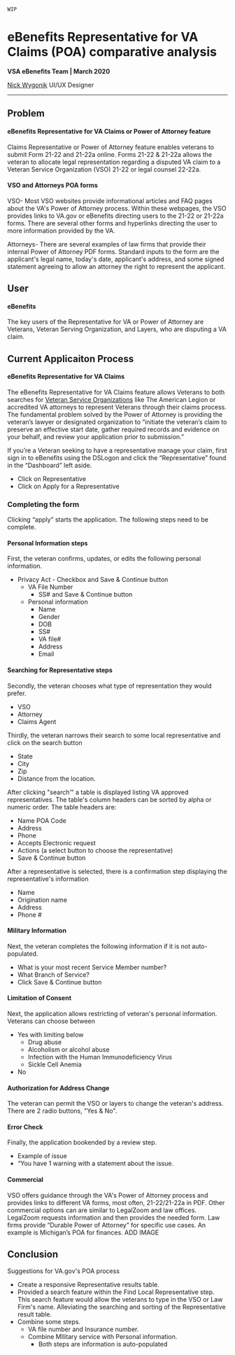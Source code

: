 
`WIP`
# eBenefits Representative for VA Claims (POA) comparative analysis

**VSA eBenefits Team | March 2020**

[Nick Wygonik](nwygonik@governmentcio.com) UI/UX Designer

---


## Problem
#### eBenefits Representative for VA Claims or Power of Attorney feature

Claims Representative or Power of Attorney feature enables veterans to submit Form 21-22 and 21-22a online.  Forms 21-22 & 21-22a allows the veteran to allocate legal representation regarding a disputed VA claim to a Veteran Service Organization (VSO) 21-22 or legal counsel 22-22a.

#### VSO and Attorneys POA forms
VSO- Most VSO websites provide informational articles and FAQ pages about the VA's Power of Attorney process.  Within these webpages, the VSO provides links to VA.gov or eBenefits directing users to the 21-22 or 21-22a forms.  There are several other forms and hyperlinks directing the user to more information provided by the VA.

Attorneys- There are several examples of law firms that provide their internal Power of Attorney PDF forms. Standard inputs to the form are the applicant's legal name, today's date, applicant's address, and some signed statement agreeing to allow an attorney the right to represent the applicant.  


## User
#### eBenefits 
The key users of the Representative for VA or Power of Attorney are Veterans, Veteran Serving Organization, and Layers, who are disputing a VA claim.

## Current Applicaiton Process
#### eBenefits Representative for VA Claims
The eBenefits Representative for VA Claims feature allows Veterans to both searches for [Veteran Service Organizations]( https://www.va.gov/vso/VSO-Directory.pdf) like The American Legion or accredited VA attorneys to represent Veterans through their claims process.  The fundamental problem solved by the Power of Attorney is providing the veteran’s lawyer or designated organization to “initiate the veteran’s claim to preserve an effective start date, gather required records and evidence on your behalf, and review your application prior to submission.” 


If you’re a Veteran seeking to have a representative manage your claim, first sign in to eBenefits using the DSLogon and click the “Representative” found in the “Dashboard” left aside. 

- Click on Representative
- Click on Apply for a Representative

### Completing the form
Clicking “apply” starts the application. The following steps need to be complete.

#### Personal Information steps
First, the veteran confirms, updates, or edits the following personal information.
 - Privacy Act
        - Checkbox and Save & Continue button
    - VA File Number
        - SS# and Save & Continue button
    - Personal information
        - Name
        - Gender
        - DOB
        - SS#
        - VA file#
        - Address
        - Email

#### Searching for Representative steps 
Secondly, the veteran chooses what type of representation they would prefer.
- VSO
- Attorney
- Claims Agent

Thirdly, the veteran  narrows their search to some local representative and click on the search button
- State
- City
- Zip
- Distance from the location. 

After clicking "search’" a table is displayed listing VA approved representatives. The table's column headers can be sorted by alpha or numeric order. The table headers are:
- Name POA Code
- Address
- Phone
- Accepts Electronic request
- Actions (a select button to choose the representative)
- Save & Continue button

After a representative is selected, there is a confirmation step displaying the representative's information
- Name
- Origination name
- Address
- Phone #

#### Military Information
Next, the veteran completes the following information if it is not auto-populated.
- What is your most recent Service Member number?
- What Branch of Service?
- Click Save & Continue button

#### Limitation of Consent
Next, the application allows restricting of veteran's personal information. Veterans can choose between 
- Yes with limiting below
  - Drug abuse
  - Alcoholism or alcohol abuse
  - Infection with the Human Immunodeficiency Virus
  - Sickle Cell Anemia
- No

#### Authorization for Address Change
The veteran can permit the VSO or layers to change the veteran's address. There are 2 radio buttons, "Yes & No".

#### Error Check
Finally, the application bookended by a  review step. 
- Example of issue
- “You have 1 warning with a statement about the issue.

#### Commercial
VSO offers guidance through the VA's Power of Attorney process and provides links to different VA forms, most often, 21-22/21-22a in PDF. Other commercial options can are similar to LegalZoom and law offices.  LegalZoom requests information and then provides the needed form.  Law firms provide “Durable Power of Attorney” for specific use cases. An example is Michigan’s POA for finances.  ADD IMAGE


## Conclusion
Suggestions for VA.gov's POA process
- Create a responsive Representative results table.
- Provided a search feature within the Find Local Representative step. This search feature would allow the veterans to type in the VSO or Law Firm's name. Alleviating the searching and sorting of the Representative result table. 
- Combine some steps. 
	- VA file number and Insurance number. 
	- Combine MIlitary service with Personal information. 
		- Both steps are information is auto-populated 
